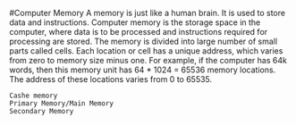 #Computer Memory 
A memory is just like a human brain. It is used to store data and instructions. Computer memory is the storage space in the computer, where data is to be processed and instructions required for processing are stored. The memory is divided into large number of small parts called cells. Each location or cell has a unique address, which varies from zero to memory size minus one. For example, if the computer has 64k words, then this memory unit has 64 * 1024 = 65536 memory locations. The address of these locations varies from 0 to 65535.

```shell
Cashe memory
Primary Memory/Main Memory
Secondary Memory
```

